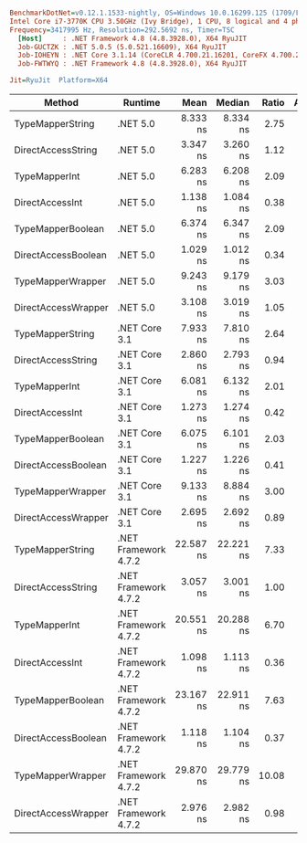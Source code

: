 ``` ini

BenchmarkDotNet=v0.12.1.1533-nightly, OS=Windows 10.0.16299.125 (1709/FallCreatorsUpdate/Redstone3)
Intel Core i7-3770K CPU 3.50GHz (Ivy Bridge), 1 CPU, 8 logical and 4 physical cores
Frequency=3417995 Hz, Resolution=292.5692 ns, Timer=TSC
  [Host]     : .NET Framework 4.8 (4.8.3928.0), X64 RyuJIT
  Job-GUCTZK : .NET 5.0.5 (5.0.521.16609), X64 RyuJIT
  Job-IOHEYN : .NET Core 3.1.14 (CoreCLR 4.700.21.16201, CoreFX 4.700.21.16208), X64 RyuJIT
  Job-FWTWYQ : .NET Framework 4.8 (4.8.3928.0), X64 RyuJIT

Jit=RyuJit  Platform=X64  

```
|              Method |              Runtime |      Mean |    Median | Ratio | Allocated |
|-------------------- |--------------------- |----------:|----------:|------:|----------:|
|    TypeMapperString |             .NET 5.0 |  8.333 ns |  8.334 ns |  2.75 |         - |
|  DirectAccessString |             .NET 5.0 |  3.347 ns |  3.260 ns |  1.12 |         - |
|       TypeMapperInt |             .NET 5.0 |  6.283 ns |  6.208 ns |  2.09 |         - |
|     DirectAccessInt |             .NET 5.0 |  1.138 ns |  1.084 ns |  0.38 |         - |
|   TypeMapperBoolean |             .NET 5.0 |  6.374 ns |  6.347 ns |  2.09 |         - |
| DirectAccessBoolean |             .NET 5.0 |  1.029 ns |  1.012 ns |  0.34 |         - |
|   TypeMapperWrapper |             .NET 5.0 |  9.243 ns |  9.179 ns |  3.03 |         - |
| DirectAccessWrapper |             .NET 5.0 |  3.108 ns |  3.019 ns |  1.05 |         - |
|    TypeMapperString |        .NET Core 3.1 |  7.933 ns |  7.810 ns |  2.64 |         - |
|  DirectAccessString |        .NET Core 3.1 |  2.860 ns |  2.793 ns |  0.94 |         - |
|       TypeMapperInt |        .NET Core 3.1 |  6.081 ns |  6.132 ns |  2.01 |         - |
|     DirectAccessInt |        .NET Core 3.1 |  1.273 ns |  1.274 ns |  0.42 |         - |
|   TypeMapperBoolean |        .NET Core 3.1 |  6.075 ns |  6.101 ns |  2.03 |         - |
| DirectAccessBoolean |        .NET Core 3.1 |  1.227 ns |  1.226 ns |  0.41 |         - |
|   TypeMapperWrapper |        .NET Core 3.1 |  9.133 ns |  8.884 ns |  3.00 |         - |
| DirectAccessWrapper |        .NET Core 3.1 |  2.695 ns |  2.692 ns |  0.89 |         - |
|    TypeMapperString | .NET Framework 4.7.2 | 22.587 ns | 22.221 ns |  7.33 |         - |
|  DirectAccessString | .NET Framework 4.7.2 |  3.057 ns |  3.001 ns |  1.00 |         - |
|       TypeMapperInt | .NET Framework 4.7.2 | 20.551 ns | 20.288 ns |  6.70 |         - |
|     DirectAccessInt | .NET Framework 4.7.2 |  1.098 ns |  1.113 ns |  0.36 |         - |
|   TypeMapperBoolean | .NET Framework 4.7.2 | 23.167 ns | 22.911 ns |  7.63 |         - |
| DirectAccessBoolean | .NET Framework 4.7.2 |  1.118 ns |  1.104 ns |  0.37 |         - |
|   TypeMapperWrapper | .NET Framework 4.7.2 | 29.870 ns | 29.779 ns | 10.08 |         - |
| DirectAccessWrapper | .NET Framework 4.7.2 |  2.976 ns |  2.982 ns |  0.98 |         - |
